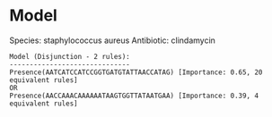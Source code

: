 
# Model

Species: staphylococcus aureus
Antibiotic: clindamycin

```
Model (Disjunction - 2 rules):
------------------------------
Presence(AATCATCCATCCGGTGATGTATTAACCATAG) [Importance: 0.65, 20 equivalent rules]
OR
Presence(AACCAAACAAAAAATAAGTGGTTATAATGAA) [Importance: 0.39, 4 equivalent rules]

```

